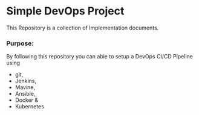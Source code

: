 # Simple DevOps Project

This Repository is a collection of Implementation documents. 

### Purpose:
By following this repository you can able to setup a DevOps CI/CD Pipeline using
- git,
- Jenkins,
- Mavine,
- Ansible,
- Docker &
- Kubernetes

